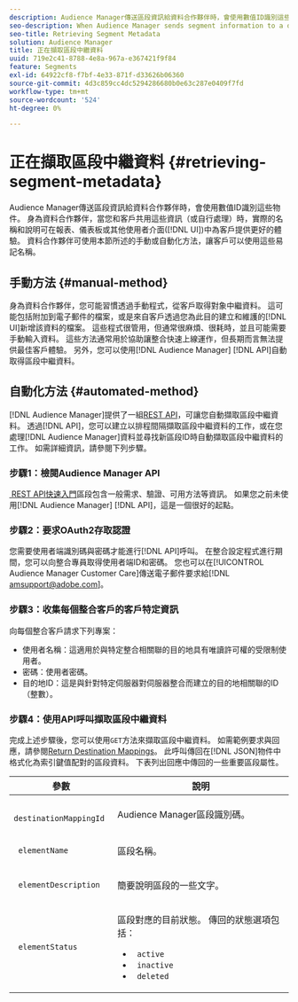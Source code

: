 ```yaml
---
description: Audience Manager傳送區段資訊給資料合作夥伴時，會使用數值ID識別這些物件。 身為資料合作夥伴，當您和客戶共用這些資訊（或自行處理）時，實際的名稱和說明可在報表、儀表板或其他使用者介面(UI)中為客戶提供更佳的體驗。 資料合作夥伴可使用本節所述的手動或自動化方法，讓客戶可以使用這些易記名稱。
seo-description: When Audience Manager sends segment information to a data partner, it identifies these objects with numeric IDs. As a data partner, when you share this information with your customers (or work with it yourself), an actual name and description provide a better experience for customers in reports, dashboards, or other user interfaces (UI). Data partners can make these friendly names available to their customers with either the manual or automated methods described in this section.
seo-title: Retrieving Segment Metadata
solution: Audience Manager
title: 正在擷取區段中繼資料
uuid: 719e2c41-8788-4e8a-967a-e367421f9f84
feature: Segments
exl-id: 64922cf8-f7bf-4e33-871f-d33626b06360
source-git-commit: 4d3c859cc4dc5294286680b0e63c287e0409f7fd
workflow-type: tm+mt
source-wordcount: '524'
ht-degree: 0%

---
```


# 正在擷取區段中繼資料 {#retrieving-segment-metadata}

Audience Manager傳送區段資訊給資料合作夥伴時，會使用數值ID識別這些物件。 身為資料合作夥伴，當您和客戶共用這些資訊（或自行處理）時，實際的名稱和說明可在報表、儀表板或其他使用者介面([!DNL UI])中為客戶提供更好的體驗。 資料合作夥伴可使用本節所述的手動或自動化方法，讓客戶可以使用這些易記名稱。

## 手動方法 {#manual-method}

身為資料合作夥伴，您可能習慣透過手動程式，從客戶取得對象中繼資料。 這可能包括附加到電子郵件的檔案，或是來自客戶透過您為此目的建立和維護的[!DNL UI]新增該資料的檔案。 這些程式很管用，但通常很麻煩、很耗時，並且可能需要手動輸入資料。 這些方法通常用於協助讓整合快速上線運作，但長期而言無法提供最佳客戶體驗。 另外，您可以使用[!DNL Audience Manager] [!DNL API]自動取得區段中繼資料。

## 自動化方法 {#automated-method}

[!DNL Audience Manager]提供了一組[REST API](../../api/rest-api-main/rest-api-main.md)，可讓您自動擷取區段中繼資料。 透過[!DNL API]，您可以建立以排程間隔擷取區段中繼資料的工作，或在您處理[!DNL Audience Manager]資料並尋找新區段ID時自動擷取區段中繼資料的工作。 如需詳細資訊，請參閱下列步驟。

### 步驟1：檢閱Audience Manager API

[&#x200B; REST API快速入門](../../api/rest-api-main/aam-api-getting-started.md)區段包含一般需求、驗證、可用方法等資訊。 如果您之前未使用[!DNL Audience Manager] [!DNL API]，這是一個很好的起點。

### 步驟2：要求OAuth2存取認證

您需要使用者端識別碼與密碼才能進行[!DNL API]呼叫。 在整合設定程式進行期間，您可以向整合專員取得使用者端ID和密碼。 您也可以在[!UICONTROL Audience Manager Customer Care]傳送電子郵件要求給[!DNL amsupport@adobe.com]。

### 步驟3：收集每個整合客戶的客戶特定資訊

向每個整合客戶請求下列專案：

* 使用者名稱：這適用於與特定整合相關聯的目的地具有唯讀許可權的受限制使用者。
* 密碼：使用者密碼。
* 目的地ID：這是與針對特定伺服器對伺服器整合而建立的目的地相關聯的ID （整數）。

### 步驟4：使用API呼叫擷取區段中繼資料

完成上述步驟後，您可以使用`GET`方法來擷取區段中繼資料。 如需範例要求與回應，請參閱[Return Destination Mappings](../../api/rest-api-main/aam-api-destinations/aam-api-retrieve-destinations.md#return-dest-mappings)。 此呼叫傳回在[!DNL JSON]物件中格式化為索引鍵值配對的區段資料。 下表列出回應中傳回的一些重要區段屬性。

<table id="table_446384AE9A36408A9C570CB7DB72C3D6"> 
 <thead> 
  <tr> 
   <th colname="col1" class="entry"> 參數 </th> 
   <th colname="col2" class="entry"> 說明 </th> 
  </tr> 
 </thead>
 <tbody> 
  <tr> 
   <td colname="col1"> <p> <code> destinationMappingId</code> </p> </td> 
   <td colname="col2"> <p><span class="keyword"> Audience Manager</span>區段識別碼。 </p> </td> 
  </tr> 
  <tr> 
   <td colname="col1"> <p> <code> elementName</code> </p> </td> 
   <td colname="col2"> <p>區段名稱。 </p> </td> 
  </tr> 
  <tr> 
   <td colname="col1"> <p> <code> elementDescription</code> </p> </td> 
   <td colname="col2"> <p>簡要說明區段的一些文字。 </p> </td> 
  </tr> 
  <tr> 
   <td colname="col1"> <p> <code> elementStatus</code> </p> </td> 
   <td colname="col2"> <p>區段對應的目前狀態。 傳回的狀態選項包括： </p> 
    <ul id="ul_BA3A1F5A773D4ECD9A1A3A1118BDDA8A"> 
     <li id="li_A12B858BD0AD4F35BCD50A4D113D86FF"> <code> active</code> </li> 
     <li id="li_98C04A861C2D4364B5FBD24498E8E9C5"> <code> inactive</code> </li> 
     <li id="li_1913A10948894FF3B507C0A3FE775CC1"> <code> deleted</code> </li> 
    </ul> </td> 
  </tr> 
 </tbody> 
</table>
